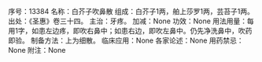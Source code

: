 序号：13384
名称：白芥子吹鼻散
组成：白芥子1两，舶上莎罗1两，芸苔子1两。
出处：《圣惠》卷三十四。
主治：牙疼。
加减：None
功效：None
用法用量：每用1字，如患左边疼，即吹右鼻中；如患右边，即吹左鼻中。仍先净洗鼻中，吹药即验。
制备方法：上为细散。
临床应用：None
各家论述：None
用药禁忌：None
附注：None
